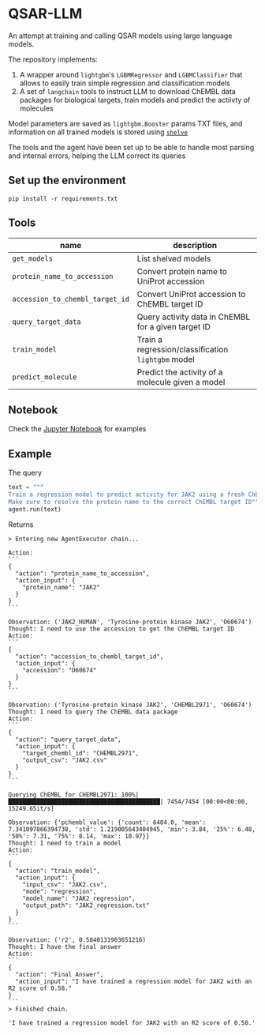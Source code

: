 # QSAR-LLM

An attempt at training and calling QSAR models using large language models.

The repository implements:

1. A wrapper around `lightgbm`'s `LGBMRegressor` and `LGBMClassifier` that allows to easily train simple regression and
   classification models
2. A set of `langchain` tools to instruct LLM to download ChEMBL data packages for biological targets, train models and
   predict the actiivty of molecules

Model parameters are saved as `lightgbm.Booster` params TXT files, and information on all trained models is stored
using [`shelve`](https://docs.python.org/3/library/shelve.html)

The tools and the agent have been set up to be able to handle most parsing and internal errors, helping the LLM correct
its queries

## Set up the environment

```pip install -r requirements.txt```

## Tools

| name                            | description                                         |
|---------------------------------|-----------------------------------------------------|
| `get_models`                    | List shelved models                                 |
| `protein_name_to_accession`     | Convert protein name to UniProt accession           |
| `accession_to_chembl_target_id` | Convert UniProt accession to ChEMBL target ID       |
| `query_target_data`             | Query activity data in ChEMBL for a given target ID |
| `train_model`                   | Train a regression/classification `lightgbm` model  |
| `predict_molecule`              | Predict the activity of a molecule given a model    |

## Notebook
Check the [Jupyter Notebook](qsar-llm.ipynb) for examples
## Example
The query
````python
text = """
Train a regression model to predict activity for JAK2 using a fresh ChEMBL data package for the target.
Make sure to resolve the protein name to the correct ChEMBL target ID"""
agent.run(text)
````
Returns
````text
> Entering new AgentExecutor chain...

Action:
```
{
  "action": "protein_name_to_accession",
  "action_input": {
    "protein_name": "JAK2"
  }
}
```

Observation: ('JAK2_HUMAN', 'Tyrosine-protein kinase JAK2', 'O60674')
Thought: I need to use the accession to get the ChEMBL target ID
Action:
```
{
  "action": "accession_to_chembl_target_id",
  "action_input": {
    "accession": "O60674"
  }
}
```

Observation: ('Tyrosine-protein kinase JAK2', 'CHEMBL2971', 'O60674')
Thought: I need to query the ChEMBL data package
Action:
```
{
  "action": "query_target_data",
  "action_input": {
    "target_chembl_id": "CHEMBL2971",
    "output_csv": "JAK2.csv"
  }
}
```

Querying ChEMBL for CHEMBL2971: 100%|███████████████████████████████████████████| 7454/7454 [00:00<00:00, 15249.65it/s]

Observation: {'pchembl_value': {'count': 6484.0, 'mean': 7.341097866394738, 'std': 1.219005643404945, 'min': 3.84, '25%': 6.48, '50%': 7.31, '75%': 8.14, 'max': 10.97}}
Thought: I need to train a model
Action:
```
{
  "action": "train_model",
  "action_input": {
    "input_csv": "JAK2.csv",
    "mode": "regression",
    "model_name": "JAK2_regression",
    "output_path": "JAK2_regression.txt"
  }
}
```

Observation: ('r2', 0.5840131903651216)
Thought: I have the final answer
Action:
```
{
  "action": "Final Answer",
  "action_input": "I have trained a regression model for JAK2 with an R2 score of 0.58."
}
```
> Finished chain.

'I have trained a regression model for JAK2 with an R2 score of 0.58.'
````